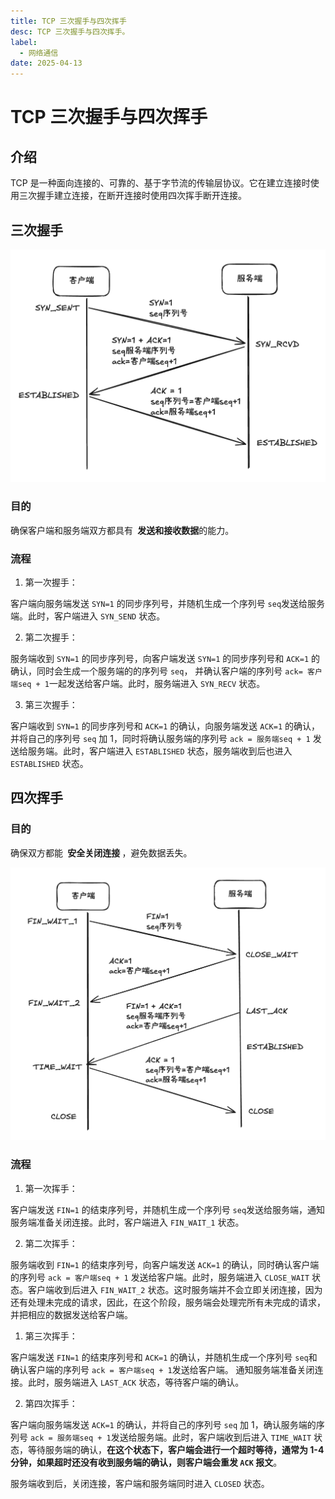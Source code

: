 ```yaml
---
title: TCP 三次握手与四次挥手
desc: TCP 三次握手与四次挥手。
label:
  - 网络通信
date: 2025-04-13
---
```


# TCP 三次握手与四次挥手

## 介绍

TCP 是一种面向连接的、可靠的、基于字节流的传输层协议。它在建立连接时使用三次握手建立连接，在断开连接时使用四次挥手断开连接。

## 三次握手

![20250413152017](https://raw.githubusercontent.com/CodingAndSleeping/picgo/master/20250413152017.png)

### 目的

确保客户端和服务端双方都具有 ​**​ 发送和接收数据**​​ 的能力。

### 流程

1. 第一次握手：

客户端向服务端发送 `SYN=1` 的同步序列号，并随机生成一个序列号 `seq`发送给服务端。此时，客户端进入 `SYN_SEND` 状态。

2. 第二次握手：

服务端收到 `SYN=1` 的同步序列号，向客户端发送 `SYN=1` 的同步序列号和 `ACK=1` 的确认，同时会生成一个服务端的的序列号 `seq`， 并确认客户端的序列号 `ack= 客户端seq + 1`一起发送给客户端。此时，服务端进入 `SYN_RECV` 状态。

3. 第三次握手：

客户端收到 `SYN=1` 的同步序列号和 `ACK=1` 的确认，向服务端发送 `ACK=1` 的确认，并将自己的序列号 `seq` 加 1，同时将确认服务端的序列号 `ack = 服务端seq + 1` 发送给服务端。此时，客户端进入 `ESTABLISHED` 状态，服务端收到后也进入 `ESTABLISHED` 状态。

## 四次挥手

### 目的

确保双方都能 **​ 安全关闭连接 ​**，避免数据丢失。

![20250413154257](https://raw.githubusercontent.com/CodingAndSleeping/picgo/master/20250413154257.png)

### 流程

1. 第一次挥手：

客户端发送 `FIN=1` 的结束序列号，并随机生成一个序列号 `seq`发送给服务端，通知服务端准备关闭连接。此时，客户端进入 `FIN_WAIT_1` 状态。

2. 第二次挥手：

服务端收到 `FIN=1` 的结束序列号，向客户端发送 `ACK=1` 的确认，同时确认客户端的序列号 `ack = 客户端seq + 1` 发送给客户端。此时，服务端进入 `CLOSE_WAIT` 状态。客户端收到后进入 `FIN_WAIT_2` 状态。这时服务端并不会立即关闭连接，因为还有处理未完成的请求，因此，在这个阶段，服务端会处理完所有未完成的请求，并把相应的数据发送给客户端。

1. 第三次挥手：

客户端发送 `FIN=1` 的结束序列号和 `ACK=1` 的确认，并随机生成一个序列号 `seq`和确认客户端的序列号 `ack = 客户端seq + 1`发送给客户端。 通知服务端准备关闭连接。此时，服务端进入 `LAST_ACK` 状态，等待客户端的确认。

2. 第四次挥手：

客户端向服务端发送 `ACK=1` 的确认，并将自己的序列号 `seq` 加 1，确认服务端的序列号 `ack = 服务端seq + 1`发送给服务端。此时，客户端收到后进入 `TIME_WAIT` 状态，等待服务端的确认，**在这个状态下，客户端会进行一个超时等待，通常为 1-4 分钟，如果超时还没有收到服务端的确认，则客户端会重发 `ACK` 报文**。

服务端收到后，关闭连接，客户端和服务端同时进入 `CLOSED` 状态。
